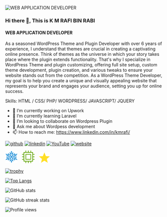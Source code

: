 ![WEB APPLICATION DEVELOPER](https://media.licdn.com/dms/image/D5616AQF8zCUlgzxNIw/profile-displaybackgroundimage-shrink_350_1400/0/1676847918286?e=1689811200&v=beta&t=r0SkzR4kXYoQgspg1cExh63smsoAb-7Y2nCGeUkhk70)



### Hi there 👋, This is K M RAFI BIN RABI
#### WEB APPLICATION DEVELOPER


As a seasoned WordPress Theme and Plugin Developer with over 6 years of experience, I understand that themes are crucial in creating a captivating online presence. Think of themes as the universe in which your story takes place where the plugin extends functionality. That's why I specialize in WordPress Theme and plugin customizing, offering full site setup, custom theme development, plugin creation, and various tweaks to ensure your website stands out from the competition. As a WordPress Theme Developer, my goal is to help you create a unique and visually appealing website that represents your brand and engages your audience, setting you up for online success.


Skills: HTML / CSS/ PHP/ WORDPRESS/ JAVASCRIPT/ JQUERY

- 🔭 I’m currently working on Upwork 
- 🌱 I’m currently learning Laravel 
- 👯 I’m looking to collaborate on Wordpress Plugin 
- 💬 Ask me about Wordpess development 
- 📫 How to reach me: https://www.linkedin.com/in/kmrafi/ 


[<img src='https://cdn.jsdelivr.net/npm/simple-icons@3.0.1/icons/github.svg' alt='github' height='40'>](https://github.com/kmrafibinrabi)  [<img src='https://cdn.jsdelivr.net/npm/simple-icons@3.0.1/icons/linkedin.svg' alt='linkedin' height='40'>](https://www.linkedin.com/in/kmrafi/)  [<img src='https://cdn.jsdelivr.net/npm/simple-icons@3.0.1/icons/youtube.svg' alt='YouTube' height='40'>](https://www.youtube.com/channel/@kmrafibinrabi5166)  [<img src='https://cdn.jsdelivr.net/npm/simple-icons@3.0.1/icons/icloud.svg' alt='website' height='40'>](kmrafi.website)  

<a href='https://archiveprogram.github.com/'><img src='https://raw.githubusercontent.com/acervenky/animated-github-badges/master/assets/acbadge.gif' width='40' height='40'></a> <a href='https://docs.github.com/en/developers'><img src='https://raw.githubusercontent.com/acervenky/animated-github-badges/master/assets/devbadge.gif' width='40' height='40'></a> <a href='https://stars.github.com/'><img src='https://raw.githubusercontent.com/acervenky/animated-github-badges/master/assets/starbadge.gif' width='35' height='35'></a> 

[![trophy](https://github-profile-trophy.vercel.app/?username=kmrafibinrabi)](https://github.com/ryo-ma/github-profile-trophy)

[![Top Langs](https://github-readme-stats.vercel.app/api/top-langs/?username=kmrafibinrabi)](https://github.com/anuraghazra/github-readme-stats)

![GitHub stats](https://github-readme-stats.vercel.app/api?username=kmrafibinrabi&show_icons=true)  

![GitHub streak stats](https://streak-stats.demolab.com/?user=kmrafibinrabi)  

![Profile views](https://gpvc.arturio.dev/kmrafibinrabi)  
